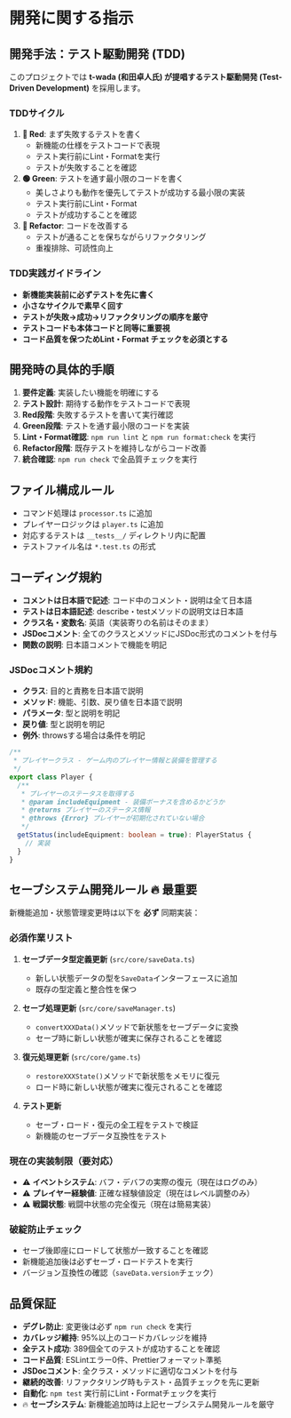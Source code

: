 # 開発に関する指示

## 開発手法：テスト駆動開発 (TDD)
このプロジェクトでは **t-wada (和田卓人氏) が提唱するテスト駆動開発 (Test-Driven Development)** を採用します。

### TDDサイクル
1. **🔴 Red**: まず失敗するテストを書く
   - 新機能の仕様をテストコードで表現
   - テスト実行前にLint・Formatを実行
   - テストが失敗することを確認
2. **🟢 Green**: テストを通す最小限のコードを書く
   - 美しさよりも動作を優先してテストが成功する最小限の実装
   - テスト実行前にLint・Format
   - テストが成功することを確認
3. **🔵 Refactor**: コードを改善する
   - テストが通ることを保ちながらリファクタリング
   - 重複排除、可読性向上

### TDD実践ガイドライン
- **新機能実装前に必ずテストを先に書く**
- **小さなサイクルで素早く回す**
- **テストが失敗→成功→リファクタリングの順序を厳守**
- **テストコードも本体コードと同等に重要視**
- **コード品質を保つためLint・Format チェックを必須とする**

## 開発時の具体的手順
1. **要件定義**: 実装したい機能を明確にする
2. **テスト設計**: 期待する動作をテストコードで表現
3. **Red段階**: 失敗するテストを書いて実行確認
4. **Green段階**: テストを通す最小限のコードを実装
5. **Lint・Format確認**: `npm run lint` と `npm run format:check` を実行
6. **Refactor段階**: 既存テストを維持しながらコード改善
7. **統合確認**: `npm run check` で全品質チェックを実行

## ファイル構成ルール
- コマンド処理は `processor.ts` に追加
- プレイヤーロジックは `player.ts` に追加
- 対応するテストは `__tests__/` ディレクトリ内に配置
- テストファイル名は `*.test.ts` の形式

## コーディング規約
- **コメントは日本語で記述**: コード中のコメント・説明は全て日本語
- **テストは日本語記述**: describe・testメソッドの説明文は日本語
- **クラス名・変数名**: 英語（実装寄りの名前はそのまま）
- **JSDocコメント**: 全てのクラスとメソッドにJSDoc形式のコメントを付与
- **関数の説明**: 日本語コメントで機能を明記

### JSDocコメント規約
- **クラス**: 目的と責務を日本語で説明
- **メソッド**: 機能、引数、戻り値を日本語で説明
- **パラメータ**: 型と説明を明記
- **戻り値**: 型と説明を明記
- **例外**: throwsする場合は条件を明記

```typescript
/**
 * プレイヤークラス - ゲーム内のプレイヤー情報と装備を管理する
 */
export class Player {
  /**
   * プレイヤーのステータスを取得する
   * @param includeEquipment - 装備ボーナスを含めるかどうか
   * @returns プレイヤーのステータス情報
   * @throws {Error} プレイヤーが初期化されていない場合
   */
  getStatus(includeEquipment: boolean = true): PlayerStatus {
    // 実装
  }
}
```

## セーブシステム開発ルール 🔥 **最重要**
新機能追加・状態管理変更時は以下を **必ず** 同期実装：

### 必須作業リスト
1. **セーブデータ型定義更新** (`src/core/saveData.ts`)
   - 新しい状態データの型を`SaveData`インターフェースに追加
   - 既存の型定義と整合性を保つ

2. **セーブ処理更新** (`src/core/saveManager.ts`)
   - `convertXXXData()`メソッドで新状態をセーブデータに変換
   - セーブ時に新しい状態が確実に保存されることを確認

3. **復元処理更新** (`src/core/game.ts`)
   - `restoreXXXState()`メソッドで新状態をメモリに復元
   - ロード時に新しい状態が確実に復元されることを確認

4. **テスト更新**
   - セーブ・ロード・復元の全工程をテストで検証
   - 新機能のセーブデータ互換性をテスト

### 現在の実装制限（要対応）
- ⚠️ **イベントシステム**: バフ・デバフの実際の復元（現在はログのみ）
- ⚠️ **プレイヤー経験値**: 正確な経験値設定（現在はレベル調整のみ）
- ⚠️ **戦闘状態**: 戦闘中状態の完全復元（現在は簡易実装）

### 破綻防止チェック
- セーブ後即座にロードして状態が一致することを確認
- 新機能追加後は必ずセーブ・ロードテストを実行
- バージョン互換性の確認（`saveData.version`チェック）

## 品質保証
- **デグレ防止**: 変更後は必ず `npm run check` を実行
- **カバレッジ維持**: 95%以上のコードカバレッジを維持
- **全テスト成功**: 389個全てのテストが成功することを確認
- **コード品質**: ESLintエラー0件、Prettierフォーマット準拠
- **JSDocコメント**: 全クラス・メソッドに適切なコメントを付与
- **継続的改善**: リファクタリング時もテスト・品質チェックを先に更新
- **自動化**: `npm test` 実行前にLint・Formatチェックを実行
- 🔥 **セーブシステム**: 新機能追加時は上記セーブシステム開発ルールを厳守